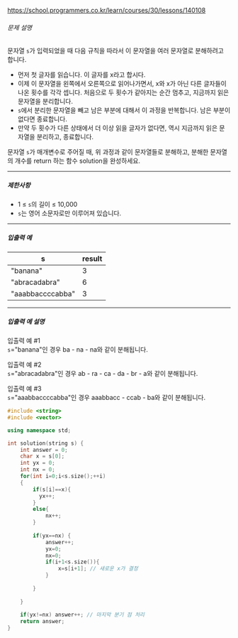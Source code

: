 https://school.programmers.co.kr/learn/courses/30/lessons/140108

###### 문제 설명

문자열 `s`가 입력되었을 때 다음 규칙을 따라서 이 문자열을 여러 문자열로 분해하려고 합니다.

- 먼저 첫 글자를 읽습니다. 이 글자를 x라고 합시다.
- 이제 이 문자열을 왼쪽에서 오른쪽으로 읽어나가면서, x와 x가 아닌 다른 글자들이 나온 횟수를 각각 셉니다. 처음으로 두 횟수가 같아지는 순간 멈추고, 지금까지 읽은 문자열을 분리합니다.
- `s`에서 분리한 문자열을 빼고 남은 부분에 대해서 이 과정을 반복합니다. 남은 부분이 없다면 종료합니다.
- 만약 두 횟수가 다른 상태에서 더 이상 읽을 글자가 없다면, 역시 지금까지 읽은 문자열을 분리하고, 종료합니다.

문자열 `s`가 매개변수로 주어질 때, 위 과정과 같이 문자열들로 분해하고, 분해한 문자열의 개수를 return 하는 함수 solution을 완성하세요.

---

##### 제한사항

- 1 ≤ `s`의 길이 ≤ 10,000
- `s`는 영어 소문자로만 이루어져 있습니다.

---

##### 입출력 예

|s|result|
|---|---|
|"banana"|3|
|"abracadabra"|6|
|"aaabbaccccabba"|3|

---

##### 입출력 예 설명

입출력 예 #1  
`s`="banana"인 경우 ba - na - na와 같이 분해됩니다.

입출력 예 #2  
`s`="abracadabra"인 경우 ab - ra - ca - da - br - a와 같이 분해됩니다.

입출력 예 #3  
`s`="aaabbaccccabba"인 경우 aaabbacc - ccab - ba와 같이 분해됩니다.

```c++
#include <string>
#include <vector>

using namespace std;

int solution(string s) {
    int answer = 0;
    char x = s[0];
    int yx = 0;
    int nx = 0;
    for(int i=0;i<s.size();++i)
    {
        if(s[i]==x){
          yx++;  
        }
        else{
            nx++;
        }
        
        if(yx==nx) {
            answer++;
            yx=0;
            nx=0;
            if(i+1<s.size()){
                x=s[i+1]; // 새로운 x가 결정
            }
            
        }
        
    }
    
    if(yx!=nx) answer++; // 마지막 분기 점 처리
    return answer;
}
```

